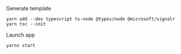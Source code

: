 Generate template

```
yarn add --dev typescript ts-node @types/node @microsoft/signalr
yarn tsc --init
```

Launch app

```
yarns start
```
